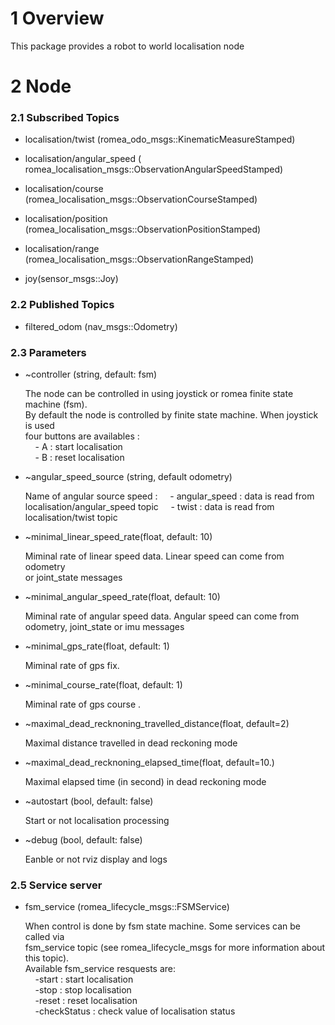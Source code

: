 # 1 Overview #

This package provides a robot to world localisation node


# 2 Node #

### 2.1 Subscribed Topics ###

- localisation/twist (romea_odo_msgs::KinematicMeasureStamped)

- localisation/angular_speed ( romea_localisation_msgs::ObservationAngularSpeedStamped)

- localisation/course (romea_localisation_msgs::ObservationCourseStamped)

- localisation/position (romea_localisation_msgs::ObservationPositionStamped)

- localisation/range (romea_localisation_msgs::ObservationRangeStamped)
        
- joy(sensor_msgs::Joy)


### 2.2 Published Topics ###

- filtered_odom (nav_msgs::Odometry)

### 2.3 Parameters ###


- ~controller (string, default: fsm) 

    The node can be controlled in using joystick or romea finite state machine (fsm).   
    By default the node is controlled by finite state machine. When joystick is used  
    four buttons are availables :  
    &nbsp;&nbsp;&nbsp;&nbsp;- A : start localisation  
    &nbsp;&nbsp;&nbsp;&nbsp;- B : reset localisation  

- ~angular_speed_source (string, default odometry)

    Name of angular source speed :
    &nbsp;&nbsp;&nbsp;&nbsp;- angular_speed : data is read from localisation/angular_speed topic
    &nbsp;&nbsp;&nbsp;&nbsp;- twist : data is read from localisation/twist topic

- ~minimal_linear_speed_rate(float, default: 10) 

    Miminal rate of linear speed data. Linear speed can come from odometry  
    or joint_state messages 

- ~minimal_angular_speed_rate(float, default: 10) 

    Miminal rate of angular speed data. Angular speed can come from odometry,
    joint_state or imu messages  

- ~minimal_gps_rate(float, default: 1) 

    Miminal rate of gps fix.   

- ~minimal_course_rate(float, default: 1) 

    Miminal rate of gps course .   

- ~maximal_dead_recknoning_travelled_distance(float, default=2)

   Maximal distance travelled in dead reckoning mode

- ~maximal_dead_recknoning_elapsed_time(float, default=10.)

   Maximal elapsed time (in second) in dead reckoning mode
   
- ~autostart (bool, default: false)

    Start or not localisation processing 
    
- ~debug (bool, default: false)

    Eanble or not rviz display and logs


### 2.5 Service server ###

- fsm_service (romea_lifecycle_msgs::FSMService)

    When control is done by fsm state machine. Some services can be called via   
    fsm_service topic (see romea_lifecycle_msgs for more information about this topic).   
    Available fsm_service resquests are:  
    &nbsp;&nbsp;&nbsp;&nbsp;-start : start localisation  
    &nbsp;&nbsp;&nbsp;&nbsp;-stop : stop localisation  
    &nbsp;&nbsp;&nbsp;&nbsp;-reset : reset localisation  
    &nbsp;&nbsp;&nbsp;&nbsp;-checkStatus : check value of localisation status   
